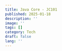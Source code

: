 ```yaml
---
title: Java Core - JC101
published: 2025-01-18
description: ''
image: ''
tags: []
category: Tech
draft: false 
lang: ''
---
```

